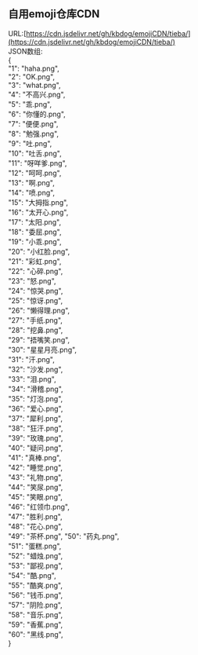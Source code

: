 ## 自用emoji仓库CDN  
URL:[https://cdn.jsdelivr.net/gh/kbdog/emojiCDN/tieba/](https://cdn.jsdelivr.net/gh/kbdog/emojiCDN/tieba/)  
JSON数组:  
{  
  "1": "haha.png",  
  "2": "OK.png",  
  "3": "what.png",  
  "4": "不高兴.png",  
  "5": "乖.png",  
  "6": "你懂的.png",  
  "7": "便便.png",  
  "8": "勉强.png",  
  "9": "吐.png",  
  "10": "吐舌.png",  
  "11": "呀咩爹.png",  
  "12": "呵呵.png",  
  "13": "啊.png",  
  "14": "喷.png",  
  "15": "大拇指.png",  
  "16": "太开心.png",  
  "17": "太阳.png",  
  "18": "委屈.png",  
  "19": "小乖.png",  
  "20": "小红脸.png",  
  "21": "彩虹.png",  
  "22": "心碎.png",  
  "23": "怒.png",  
  "24": "惊哭.png",  
  "25": "惊讶.png",  
  "26": "懒得理.png",  
  "27": "手纸.png",  
  "28": "挖鼻.png",  
  "29": "捂嘴笑.png",  
  "30": "星星月亮.png",  
  "31": "汗.png",  
  "32": "沙发.png",  
  "33": "泪.png",  
  "34": "滑稽.png",  
  "35": "灯泡.png",  
  "36": "爱心.png",  
  "37": "犀利.png",  
  "38": "狂汗.png",  
  "39": "玫瑰.png",  
  "40": "疑问.png",  
  "41": "真棒.png",  
  "42": "睡觉.png",  
  "43": "礼物.png",  
  "44": "笑尿.png",  
  "45": "笑眼.png",  
  "46": "红领巾.png",  
  "47": "胜利.png",  
  "48": "花心.png",  
  "49": "茶杯.png", 
  "50": "药丸.png",  
  "51": "蛋糕.png",  
  "52": "蜡烛.png",  
  "53": "鄙视.png",  
  "54": "酷.png",  
  "55": "酷爽.png",  
  "56": "钱币.png",  
  "57": "阴险.png",  
  "58": "音乐.png",  
  "59": "香蕉.png",  
  "60": "黑线.png",  
}

